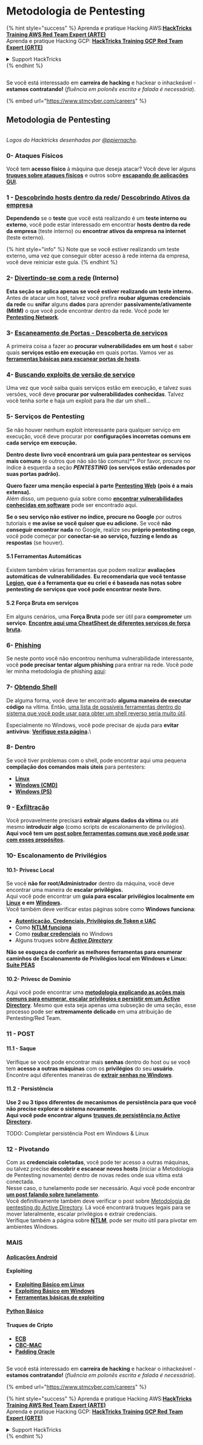 # Metodologia de Pentesting

{% hint style="success" %}
Aprenda e pratique Hacking AWS:<img src="/.gitbook/assets/arte.png" alt="" data-size="line">[**HackTricks Training AWS Red Team Expert (ARTE)**](https://training.hacktricks.xyz/courses/arte)<img src="/.gitbook/assets/arte.png" alt="" data-size="line">\
Aprenda e pratique Hacking GCP: <img src="/.gitbook/assets/grte.png" alt="" data-size="line">[**HackTricks Training GCP Red Team Expert (GRTE)**<img src="/.gitbook/assets/grte.png" alt="" data-size="line">](https://training.hacktricks.xyz/courses/grte)

<details>

<summary>Support HackTricks</summary>

* Confira os [**planos de assinatura**](https://github.com/sponsors/carlospolop)!
* **Junte-se ao** 💬 [**grupo do Discord**](https://discord.gg/hRep4RUj7f) ou ao [**grupo do telegram**](https://t.me/peass) ou **siga**-nos no **Twitter** 🐦 [**@hacktricks\_live**](https://twitter.com/hacktricks\_live)**.**
* **Compartilhe truques de hacking enviando PRs para o** [**HackTricks**](https://github.com/carlospolop/hacktricks) e [**HackTricks Cloud**](https://github.com/carlospolop/hacktricks-cloud) repositórios do github.

</details>
{% endhint %}

<figure><img src="../.gitbook/assets/image (1) (1) (1) (1) (1).png" alt=""><figcaption></figcaption></figure>

Se você está interessado em **carreira de hacking** e hackear o inhackeável - **estamos contratando!** (_fluência em polonês escrita e falada é necessária_).

{% embed url="https://www.stmcyber.com/careers" %}

## Metodologia de Pentesting

<figure><img src="../.gitbook/assets/HACKTRICKS-logo.svg" alt=""><figcaption></figcaption></figure>

_Logos do Hacktricks desenhadas por_ [_@ppiernacho_](https://www.instagram.com/ppieranacho/)_._

### 0- Ataques Físicos

Você tem **acesso físico** à máquina que deseja atacar? Você deve ler alguns [**truques sobre ataques físicos**](../hardware-physical-access/physical-attacks.md) e outros sobre [**escapando de aplicações GUI**](../hardware-physical-access/escaping-from-gui-applications.md).

### 1 - [Descobrindo hosts dentro da rede](pentesting-network/#discovering-hosts)/ [Descobrindo Ativos da empresa](external-recon-methodology/)

**Dependendo** se o **teste** que você está realizando é um **teste interno ou externo**, você pode estar interessado em encontrar **hosts dentro da rede da empresa** (teste interno) ou **encontrar ativos da empresa na internet** (teste externo).

{% hint style="info" %}
Note que se você estiver realizando um teste externo, uma vez que conseguir obter acesso à rede interna da empresa, você deve reiniciar este guia.
{% endhint %}

### **2-** [**Divertindo-se com a rede**](pentesting-network/) **(Interno)**

**Esta seção se aplica apenas se você estiver realizando um teste interno.**\
Antes de atacar um host, talvez você prefira **roubar algumas credenciais** **da rede** ou **snifar** alguns **dados** para aprender **passivamente/ativamente (MitM)** o que você pode encontrar dentro da rede. Você pode ler [**Pentesting Network**](pentesting-network/#sniffing).

### 3- [Escaneamento de Portas - Descoberta de serviços](pentesting-network/#scanning-hosts)

A primeira coisa a fazer ao **procurar vulnerabilidades em um host** é saber quais **serviços estão em execução** em quais portas. Vamos ver as [**ferramentas básicas para escanear portas de hosts**](pentesting-network/#scanning-hosts).

### **4-** [**Buscando exploits de versão de serviço**](search-exploits.md)

Uma vez que você saiba quais serviços estão em execução, e talvez suas versões, você deve **procurar por vulnerabilidades conhecidas**. Talvez você tenha sorte e haja um exploit para lhe dar um shell...

### **5-** Serviços de Pentesting

Se não houver nenhum exploit interessante para qualquer serviço em execução, você deve procurar por **configurações incorretas comuns em cada serviço em execução.**

**Dentro deste livro você encontrará um guia para pentestear os serviços mais comuns** (e outros que não são tão comuns)**. Por favor, procure no índice à esquerda a seção _**PENTESTING**_ **(os serviços estão ordenados por suas portas padrão).**

**Quero fazer uma menção especial à parte** [**Pentesting Web**](../network-services-pentesting/pentesting-web/) **(pois é a mais extensa).**\
Além disso, um pequeno guia sobre como [**encontrar vulnerabilidades conhecidas em software**](search-exploits.md) pode ser encontrado aqui.

**Se o seu serviço não estiver no índice, procure no Google** por outros tutoriais e **me avise se você quiser que eu adicione.** Se você **não conseguir encontrar nada** no Google, realize seu **próprio pentesting cego**, você pode começar por **conectar-se ao serviço, fuzzing e lendo as respostas** (se houver).

#### 5.1 Ferramentas Automáticas

Existem também várias ferramentas que podem realizar **avaliações automáticas de vulnerabilidades**. **Eu recomendaria que você tentasse** [**Legion**](https://github.com/carlospolop/legion)**, que é a ferramenta que eu criei e é baseada nas notas sobre pentesting de serviços que você pode encontrar neste livro.**

#### **5.2 Força Bruta em serviços**

Em alguns cenários, uma **Força Bruta** pode ser útil para **comprometer** um **serviço**. [**Encontre aqui uma CheatSheet de diferentes serviços de força bruta**](brute-force.md)**.**

### 6- [Phishing](phishing-methodology/)

Se neste ponto você não encontrou nenhuma vulnerabilidade interessante, você **pode precisar tentar algum phishing** para entrar na rede. Você pode ler minha metodologia de phishing [aqui](phishing-methodology/):

### **7-** [**Obtendo Shell**](shells/)

De alguma forma, você deve ter encontrado **alguma maneira de executar código** na vítima. Então, [uma lista de possíveis ferramentas dentro do sistema que você pode usar para obter um shell reverso seria muito útil](shells/).

Especialmente no Windows, você pode precisar de ajuda para **evitar antivírus**: [**Verifique esta página**](../windows-hardening/av-bypass.md)**.**\\

### 8- Dentro

Se você tiver problemas com o shell, pode encontrar aqui uma pequena **compilação dos comandos mais úteis** para pentesters:

* [**Linux**](../linux-hardening/useful-linux-commands.md)
* [**Windows (CMD)**](../windows-hardening/basic-cmd-for-pentesters.md)
* [**Windows (PS)**](../windows-hardening/basic-powershell-for-pentesters/)

### **9 -** [**Exfiltração**](exfiltration.md)

Você provavelmente precisará **extrair alguns dados da vítima** ou até mesmo **introduzir algo** (como scripts de escalonamento de privilégios). **Aqui você tem um** [**post sobre ferramentas comuns que você pode usar com esses propósitos**](exfiltration.md)**.**

### **10- Escalonamento de Privilégios**

#### **10.1- Privesc Local**

Se você **não for root/Administrador** dentro da máquina, você deve encontrar uma maneira de **escalar privilégios.**\
Aqui você pode encontrar um **guia para escalar privilégios localmente em** [**Linux**](../linux-hardening/privilege-escalation/) **e em** [**Windows**](../windows-hardening/windows-local-privilege-escalation/)**.**\
Você também deve verificar estas páginas sobre como **Windows funciona**:

* [**Autenticação, Credenciais, Privilégios de Token e UAC**](../windows-hardening/authentication-credentials-uac-and-efs/)
* Como [**NTLM funciona**](../windows-hardening/ntlm/)
* Como [**roubar credenciais**](https://github.com/carlospolop/hacktricks/blob/master/generic-methodologies-and-resources/broken-reference/README.md) no Windows
* Alguns truques sobre [_**Active Directory**_](../windows-hardening/active-directory-methodology/)

**Não se esqueça de conferir as melhores ferramentas para enumerar caminhos de Escalonamento de Privilégios local em Windows e Linux:** [**Suite PEAS**](https://github.com/carlospolop/privilege-escalation-awesome-scripts-suite)

#### **10.2- Privesc de Domínio**

Aqui você pode encontrar uma [**metodologia explicando as ações mais comuns para enumerar, escalar privilégios e persistir em um Active Directory**](../windows-hardening/active-directory-methodology/). Mesmo que esta seja apenas uma subseção de uma seção, esse processo pode ser **extremamente delicado** em uma atribuição de Pentesting/Red Team.

### 11 - POST

#### **11**.1 - Saque

Verifique se você pode encontrar mais **senhas** dentro do host ou se você tem **acesso a outras máquinas** com os **privilégios** do seu **usuário**.\
Encontre aqui diferentes maneiras de [**extrair senhas no Windows**](https://github.com/carlospolop/hacktricks/blob/master/generic-methodologies-and-resources/broken-reference/README.md).

#### 11.2 - Persistência

**Use 2 ou 3 tipos diferentes de mecanismos de persistência para que você não precise explorar o sistema novamente.**\
**Aqui você pode encontrar alguns** [**truques de persistência no Active Directory**](../windows-hardening/active-directory-methodology/#persistence)**.**

TODO: Completar persistência Post em Windows & Linux

### 12 - Pivotando

Com as **credenciais coletadas**, você pode ter acesso a outras máquinas, ou talvez precise **descobrir e escanear novos hosts** (iniciar a Metodologia de Pentesting novamente) dentro de novas redes onde sua vítima está conectada.\
Nesse caso, o tunelamento pode ser necessário. Aqui você pode encontrar [**um post falando sobre tunelamento**](tunneling-and-port-forwarding.md).\
Você definitivamente também deve verificar o post sobre [Metodologia de pentesting do Active Directory](../windows-hardening/active-directory-methodology/). Lá você encontrará truques legais para se mover lateralmente, escalar privilégios e extrair credenciais.\
Verifique também a página sobre [**NTLM**](../windows-hardening/ntlm/), pode ser muito útil para pivotar em ambientes Windows.

### MAIS

#### [Aplicações Android](../mobile-pentesting/android-app-pentesting/)

#### **Exploiting**

* [**Exploiting Básico em Linux**](broken-reference)
* [**Exploiting Básico em Windows**](../binary-exploitation/windows-exploiting-basic-guide-oscp-lvl.md)
* [**Ferramentas básicas de exploiting**](../binary-exploitation/basic-stack-binary-exploitation-methodology/tools/)

#### [**Python Básico**](python/)

#### **Truques de Cripto**

* [**ECB**](../crypto-and-stego/electronic-code-book-ecb.md)
* [**CBC-MAC**](../crypto-and-stego/cipher-block-chaining-cbc-mac-priv.md)
* [**Padding Oracle**](../crypto-and-stego/padding-oracle-priv.md)

<figure><img src="../.gitbook/assets/image (1) (1) (1) (1) (1).png" alt=""><figcaption></figcaption></figure>

Se você está interessado em **carreira de hacking** e hackear o inhackeável - **estamos contratando!** (_fluência em polonês escrita e falada é necessária_).

{% embed url="https://www.stmcyber.com/careers" %}

{% hint style="success" %}
Aprenda e pratique Hacking AWS:<img src="/.gitbook/assets/arte.png" alt="" data-size="line">[**HackTricks Training AWS Red Team Expert (ARTE)**](https://training.hacktricks.xyz/courses/arte)<img src="/.gitbook/assets/arte.png" alt="" data-size="line">\
Aprenda e pratique Hacking GCP: <img src="/.gitbook/assets/grte.png" alt="" data-size="line">[**HackTricks Training GCP Red Team Expert (GRTE)**<img src="/.gitbook/assets/grte.png" alt="" data-size="line">](https://training.hacktricks.xyz/courses/grte)

<details>

<summary>Support HackTricks</summary>

* Confira os [**planos de assinatura**](https://github.com/sponsors/carlospolop)!
* **Junte-se ao** 💬 [**grupo do Discord**](https://discord.gg/hRep4RUj7f) ou ao [**grupo do telegram**](https://t.me/peass) ou **siga**-nos no **Twitter** 🐦 [**@hacktricks\_live**](https://twitter.com/hacktricks\_live)**.**
* **Compartilhe truques de hacking enviando PRs para o** [**HackTricks**](https://github.com/carlospolop/hacktricks) e [**HackTricks Cloud**](https://github.com/carlospolop/hacktricks-cloud) repositórios do github.

</details>
{% endhint %}
